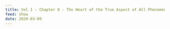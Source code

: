 ```yaml
---
title: Vol 1 - Chapter 8 - The Heart of the True Aspect of All Phenomena - The Endless Challenge To Transform Reality
feed: show
date: 2020-03-09
---
```

